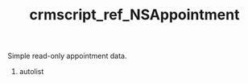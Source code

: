 ﻿---
title: crmscript_ref_NSAppointment
description: NSAppointment
intellisense: Void.NSAppointment
keywords: NSAppointment
so.topic: reference
---

Simple read-only appointment data.

1. autolist 

